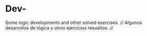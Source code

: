 # Dev-
Some logic developments and other solved exercises. // Algunos desarrollos de lógica y otros ejercicios resueltos. //
